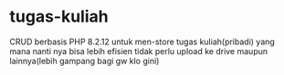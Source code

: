 # tugas-kuliah
CRUD berbasis PHP 8.2.12 untuk men-store tugas kuliah(pribadi) yang mana nanti nya bisa lebih efisien tidak perlu upload ke drive maupun lainnya(lebih gampang bagi gw klo gini)
